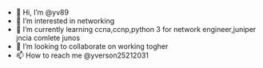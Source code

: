 - 👋 Hi, I’m @yv89
- 👀 I’m interested in networking
- 🌱 I’m currently learning ccna,ccnp,python 3 for network engineer,juniper jncia comlete junos
- 💞️ I’m looking to collaborate on working togher
- 📫 How to reach me @yverson25212031
<!---
yv89/yv89 is a ✨ special ✨ repository because its `README.md` (this file) appears on your GitHub profile.
You can click the Preview link to take a look at your changes.
--->
